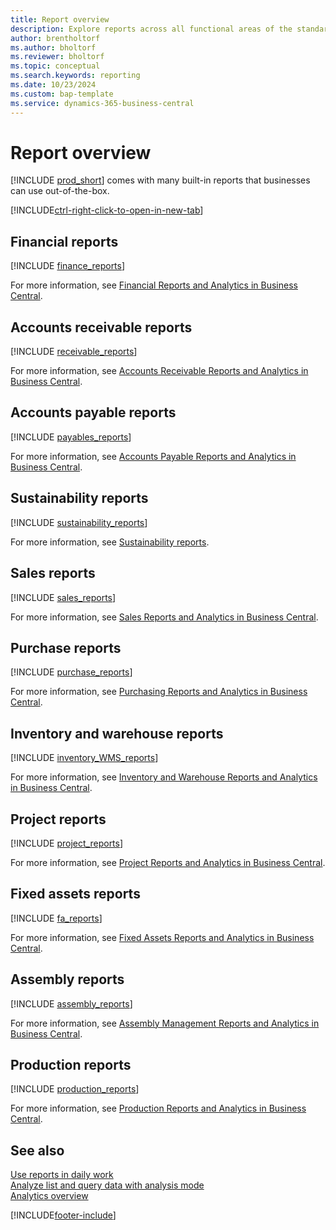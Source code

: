 ```yaml
---
title: Report overview
description: Explore reports across all functional areas of the standard version of Business Central.
author: brentholtorf
ms.author: bholtorf
ms.reviewer: bholtorf
ms.topic: conceptual
ms.search.keywords: reporting
ms.date: 10/23/2024
ms.custom: bap-template
ms.service: dynamics-365-business-central
---
```

# Report overview

[!INCLUDE [prod_short](includes/prod_short.md)] comes with many built-in reports that businesses can use out-of-the-box.  

[!INCLUDE[ctrl-right-click-to-open-in-new-tab](includes/ctrl-right-click-to-open-in-new-tab.md)]


## Financial reports

[!INCLUDE [finance_reports](includes/finance-reports-include.md)]

For more information, see [Financial Reports and Analytics in Business Central](finance-reports.md).

## Accounts receivable reports

[!INCLUDE [receivable_reports](includes/receivable-reports-include.md)]

For more information, see [Accounts Receivable Reports and Analytics in Business Central](receivables-reports.md).

## Accounts payable reports

[!INCLUDE [payables_reports](includes/payables-reports-include.md)]

For more information, see [Accounts Payable Reports and Analytics in Business Central](payables-reports.md).

## Sustainability reports

[!INCLUDE [sustainability_reports](includes/sustainability-reports-include.md)]

For more information, see [Sustainability reports](sustainability-reports.md).

## Sales reports

[!INCLUDE [sales_reports](includes/sales-reports-include.md)]

For more information, see [Sales Reports and Analytics in Business Central](sales-reports.md).

## Purchase reports

[!INCLUDE [purchase_reports](includes/purchase-reports-include.md)]

For more information, see [Purchasing Reports and Analytics in Business Central](purchase-reports.md).

## Inventory and warehouse reports

[!INCLUDE [inventory_WMS_reports](includes/inventory-WMS-reports-include.md)]

For more information, see [Inventory and Warehouse Reports and Analytics in Business Central](inventory-wms-reports.md).

## Project reports

[!INCLUDE [project_reports](includes/project-reports-include.md)]

For more information, see [Project Reports and Analytics in Business Central](project-reports.md).

## Fixed assets reports

[!INCLUDE [fa_reports](includes/fa-reports-include.md)]

For more information, see [Fixed Assets Reports and Analytics in Business Central](fa-reports.md).

## Assembly reports

[!INCLUDE [assembly_reports](includes/assembly-reports-include.md)]

For more information, see [Assembly Management Reports and Analytics in Business Central](assembly-reports.md).

## Production reports

[!INCLUDE [production_reports](includes/production-reports-include.md)]

For more information, see [Production Reports and Analytics in Business Central](production-reports.md).

## See also

[Use reports in daily work](reports-use-reports.md)   
[Analyze list and query data with analysis mode](analysis-mode.md)   
[Analytics overview](reports-bi-reporting.md)  

[!INCLUDE[footer-include](includes/footer-banner.md)]
